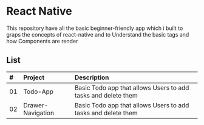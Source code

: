 # React Native

This repository have all the basic beginner-friendly app which i built to graps the concepts of react-native and to Understand the basic tags and how Components are render

## List

| #   | Project  | Description                                                   |
| :-- | :------- | :------------------------------------------------------------ |
| 01  | Todo-App | Basic Todo app that allows Users to add tasks and delete them |
| 02  | Drawer-Navigation | Basic Todo app that allows Users to add tasks and delete them |